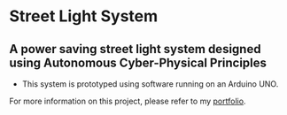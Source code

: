 # Street Light System
## A power saving street light system designed using Autonomous Cyber-Physical Principles

- This system is prototyped using software running on an Arduino UNO.

For more information on this project, please refer to my [portfolio](https://www.dillonmccardell.com/portfolio/street-light-system).

